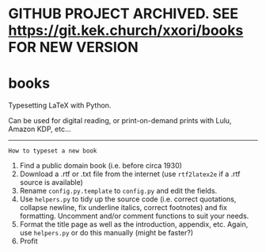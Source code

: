 # GITHUB PROJECT ARCHIVED. SEE https://git.kek.church/xxori/books FOR NEW VERSION

# books
Typesetting LaTeX with Python.

Can be used for digital reading, or print-on-demand prints with Lulu, Amazon KDP, etc...

---
`How to typeset a new book`

1. Find a public domain book (i.e. before circa 1930)
2. Download a .rtf or .txt file from the internet (use `rtf2latex2e` if a .rtf source is available)
3. Rename `config.py.template` to `config.py` and edit the fields.
4. Use `helpers.py` to tidy up the source code (i.e. correct quotations, collapse newline, fix underline italics, correct footnotes) and fix formatting. Uncomment and/or comment functions to suit your needs.
6. Format the title page as well as the introduction, appendix, etc. Again, use `helpers.py` or do this manually (might be faster?)
7. Profit
